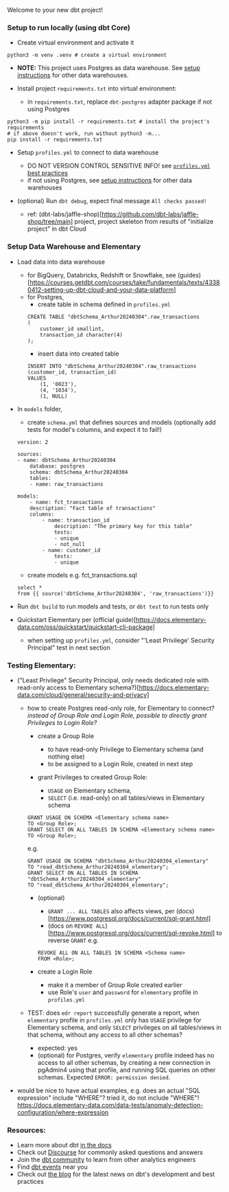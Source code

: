 Welcome to your new dbt project!

### Setup to run locally (using dbt Core)
- Create virtual environment and activate it
```
python3 -m venv .venv # create a virtual environment
```

- **NOTE:** This project uses Postgres as data warehouse. See [setup instructions](https://docs.getdbt.com/docs/core/connect-data-platform/postgres-setup) for other data warehouses.

- Install project `requirements.txt` into virtual environment:
    - in `requirements.txt`, replace `dbt-postgres` adapter package if not using Postgres
```
python3 -m pip install -r requirements.txt # install the project's requirements
# if above doesn't work, run without python3 -m...
pip install -r requirements.txt
```

- Setup `profiles.yml` to connect to data warehouse
    - DO NOT VERSION CONTROL SENSITIVE INFO! see [`profiles.yml` best practices](https://docs.getdbt.com/docs/core/connect-data-platform/connection-profiles)
    - if not using Postgres, see [setup instructions](https://docs.getdbt.com/docs/core/connect-data-platform/postgres-setup) for other data warehouses

- (optional) Run `dbt debug`, expect final message `All checks passed!` 
    - ref: (dbt-labs/jaffle-shop)[https://github.com/dbt-labs/jaffle-shop/tree/main] project, project skeleton from results of "initialize project" in dbt Cloud

### Setup Data Warehouse and Elementary
- Load data into data warehouse
    - for BigQuery, Databricks, Redshift or Snowflake, see (guides)[https://courses.getdbt.com/courses/take/fundamentals/texts/43380412-setting-up-dbt-cloud-and-your-data-platform]
    - for Postgres,
        - create table in schema defined in `profiles.yml`
        ```
        CREATE TABLE "dbtSchema_Arthur20240304".raw_transactions
        (
            customer_id smallint,
            transaction_id character(4)
        );
        ```
        - insert data into created table
        ```
        INSERT INTO "dbtSchema_Arthur20240304".raw_transactions (customer_id, transaction_id)
        VALUES
            (1, '0023'),
            (4, '1034'),
            (1, NULL)
        ```

- In `models` folder,
    - create `schema.yml` that defines sources and models (optionally add tests for model's columns, and expect it to fail!)
    ```
    version: 2

    sources:
    - name: dbtSchema_Arthur20240304
        database: postgres
        schema: dbtSchema_Arthur20240304
        tables:
        - name: raw_transactions

    models:
        - name: fct_transactions
        description: "Fact table of transactions"
        columns:
            - name: transaction_id
                description: "The primary key for this table"
                tests:
                - unique
                - not_null
            - name: customer_id
                tests:
                - unique
    ```

    - create models e.g. fct_transactions.sql
    ```
    select *
    from {{ source('dbtSchema_Arthur20240304', 'raw_transactions')}}
    ```

- Run `dbt build` to run models and tests, or `dbt test` to run tests only

- Quickstart Elementary per (official guide)[https://docs.elementary-data.com/oss/quickstart/quickstart-cli-package]
    - when setting up `profiles.yml`, consider "'Least Privilege' Security Principal" test in next section

### Testing Elementary:
- ("Least Privilege" Security Principal, only needs dedicated role with read-only access to Elementary schema?)[https://docs.elementary-data.com/cloud/general/security-and-privacy]
    - how to create Postgres read-only role, for Elementary to connect?
    *instead of Group Role and Login Role, possible to directly grant Privileges to Login Role?*
        - create a Group Role
            - to have read-only Privilege to Elementary schema (and nothing else)
            - to be assigned to a Login Role, created in next step
        
        - grant Privileges to created Group Role:
            - `USAGE` on Elementary schema,
            - `SELECT` (i.e. read-only) on all tables/views in Elementary schema
        ```
        GRANT USAGE ON SCHEMA <Elementary schema name>
        TO <Group Role>;
        GRANT SELECT ON ALL TABLES IN SCHEMA <Elementary schema name>
        TO <Group Role>;
        ```
        e.g.
        ```
        GRANT USAGE ON SCHEMA "dbtSchema_Arthur20240304_elementary" 
        TO "read_dbtSchema_Arthur20240304_elementary";
        GRANT SELECT ON ALL TABLES IN SCHEMA "dbtSchema_Arthur20240304_elementary" 
        TO "read_dbtSchema_Arthur20240304_elementary";
        ```
        - (optional)
            - `GRANT ... ALL TABLES` also affects views, per (docs)[https://www.postgresql.org/docs/current/sql-grant.html]
            - (docs on `REVOKE ALL`)[https://www.postgresql.org/docs/current/sql-revoke.html] to reverse `GRANT` e.g.
            ```
            REVOKE ALL ON ALL TABLES IN SCHEMA <Schema name> 
            FROM <Role>;
            ```
        
        - create a Login Role
            - make it a member of Group Role created earlier
            - use Role's `user` and `password` for `elementary` profile in `profiles.yml`
    
    - TEST: does `edr report` successfully generate a report, when
    `elementary` profile in `profiles.yml` only has `USAGE` privilege for Elementary schema, and only `SELECT` privileges on all tables/views in that schema, 
    without any access to all other schemas?
        - expected: yes
        - (optional) for Postgres, verify `elementary` profile indeed has no access to all other schemas, by creating a new connection in pgAdmin4 using that profile, and running SQL queries on other schemas. Expected `ERROR: permission denied`.

- would be nice to have actual examples, e.g. does an actual "SQL expression" include "WHERE"? tried it, do not include "WHERE"! https://docs.elementary-data.com/data-tests/anomaly-detection-configuration/where-expression


### Resources:
- Learn more about dbt [in the docs](https://docs.getdbt.com/docs/introduction)
- Check out [Discourse](https://discourse.getdbt.com/) for commonly asked questions and answers
- Join the [dbt community](https://getdbt.com/community) to learn from other analytics engineers
- Find [dbt events](https://events.getdbt.com) near you
- Check out [the blog](https://blog.getdbt.com/) for the latest news on dbt's development and best practices
